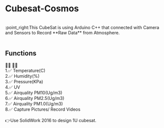 # Cubesat-Cosmos
<br />
:point_right:This CubeSat is using Arduino C++ that connected with Camera and Sensors to Record **Raw Data** from Atmosphere.
<br />
<br />

## Functions 
:man_astronaut: :woman_astronaut:
<br />
1.:white_check_mark: Temperature(C) 
<br />
2.:white_check_mark: Humidity(%) 
<br />
3.:white_check_mark: Pressure(KPa) 
<br />
4.:white_check_mark: UV 
<br />
5.:white_check_mark: Airquality PM10(Ug/m3)
<br />
6.:white_check_mark: Airquality PM2.5(Ug/m3) 
<br />
7.:white_check_mark: Airquality PM1.0(Ug/m3) 
<br />
8.:white_check_mark: Capture Pictures/ Record Videos
<br />
<br />
:point_right:Use SolidWork 2016 to design 1U cubesat.
<br />
<br />
<br />

